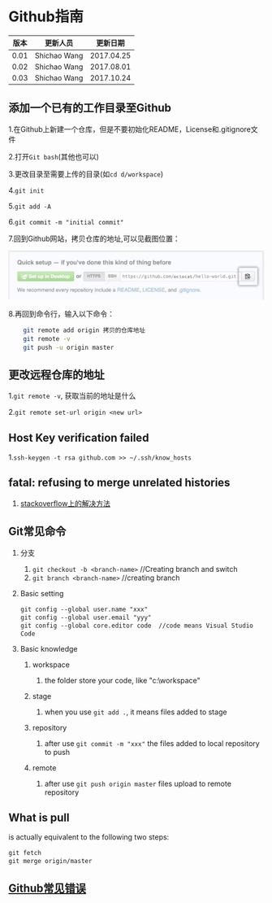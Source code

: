 # Github指南

|版本|更新人员|更新日期|
|---|-------|-------|
|0.01|Shichao Wang|2017.04.25|
|0.02|Shichao Wang|2017.08.01|
|0.03|Shichao Wang|2017.10.24|

## 添加一个已有的工作目录至Github

1.在Github上新建一个仓库，但是不要初始化README，License和.gitignore文件

2.打开`Git bash`(其他也可以)

3.更改目录至需要上传的目录(如`cd d/workspace`)

4.`git init`

5.`git add -A`

6.`git commit -m "initial commit"`

7.回到Github网站，拷贝仓库的地址,可以见截图位置：

![11](./images/github-reposity-url.jpg)

8.再回到命令行，输入以下命令：

``` bash
    git remote add origin 拷贝的仓库地址
    git remote -v
    git push -u origin master

```

## 更改远程仓库的地址

1.`git remote -v`, 获取当前的地址是什么

2.`git remote set-url origin <new url>`

## Host Key verification failed

1.`ssh-keygen -t rsa github.com >> ~/.ssh/know_hosts`

## fatal: refusing to merge unrelated histories

1. [stackoverflow上的解决方法](https://stackoverflow.com/questions/37937984/git-refusing-to-merge-unrelated-histories)

## Git常见命令

1. 分支
    1. `git checkout -b <branch-name>`  //Creating branch and switch
    2. `git branch <branch-name>`  //creating branch

2. Basic setting
    ```
    git config --global user.name "xxx"
    git config --global user.email "yyy"
    git config --global core.editor code  //code means Visual Studio Code
    ```

3. Basic knowledge
    1. workspace
        1. the folder store your code, like "c:\workspace"
   
    2. stage
        1. when you use `git add .`, it means files added to stage

    3. repository
        1. after use `git commit -m "xxx"` the files added to local repository to push

    4. remote
        1. after use `git push origin master` files upload to remote repository




## What is pull
is actually equivalent to the following two steps:
```
git fetch
git merge origin/master
```

## [Github常见错误](http://www.jianshu.com/p/feb3a14c24ef)
